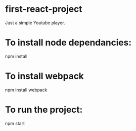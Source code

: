 # first-react-project
Just a simple Youtube player. 

# To install node dependancies:
npm install

# To install webpack
npm install webpack

# To run the project:
npm start

